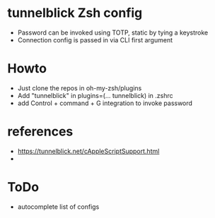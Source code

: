 # tunnelblick Zsh config

 * Password can be invoked using TOTP, static by tying a keystroke
 * Connection config is passed in via CLI first argument

# Howto
 * Just clone the repos in oh-my-zsh/plugins
 * Add "tunnelblick" in plugins=(... tunnelblick) in .zshrc
 * add Control + command + G integration to invoke password

# references
 * https://tunnelblick.net/cAppleScriptSupport.html
 * 

# ToDo
 * autocomplete list of configs

